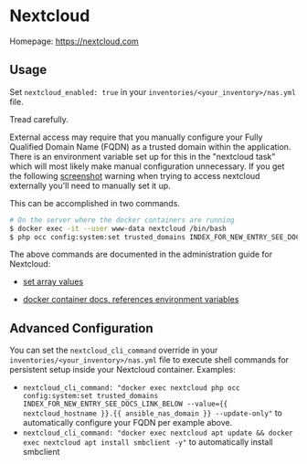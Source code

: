 # Nextcloud

Homepage: <https://nextcloud.com>

## Usage

Set `nextcloud_enabled: true` in your `inventories/<your_inventory>/nas.yml` file.

Tread carefully.

External access may require that you manually configure your Fully Qualified Domain Name (FQDN) as a trusted domain within the application.  There is an environment variable set up for this in the "nextcloud task" which will most likely make manual configuration unnecessary.  If you get the following [screenshot](https://docs.nextcloud.com/server/14/admin_manual/installation/installation_wizard.html#trusted-domains) warning when trying to access nextcloud externally you'll need to manually set it up.

This can be accomplished in two commands.

```bash
# On the server where the docker containers are running
$ docker exec -it --user www-data nextcloud /bin/bash
$ php occ config:system:set trusted_domains INDEX_FOR_NEW_ENTRY_SEE_DOCS_LINK_BELOW --value=YOUR_FQDN_HERE --update-only
```

The above commands are documented in the administration guide for Nextcloud:

* [set array values](https://docs.nextcloud.com/server/14/admin_manual/configuration_server/occ_command.html#setting-an-array-configuration-value)

* [docker container docs, references environment variables](https://github.com/nextcloud/docker)

## Advanced Configuration

You can set the `nextcloud_cli_command` override in your `inventories/<your_inventory>/nas.yml` file to execute shell commands for persistent setup inside your Nextcloud container. Examples:
- `nextcloud_cli_command: "docker exec nextcloud php occ config:system:set trusted_domains INDEX_FOR_NEW_ENTRY_SEE_DOCS_LINK_BELOW --value={{ nextcloud_hostname }}.{{ ansible_nas_domain }} --update-only"` to automatically configure your FQDN per example above.
- `nextcloud_cli_command: "docker exec nextcloud apt update && docker exec nextcloud apt install smbclient -y"` to automatically install smbclient
